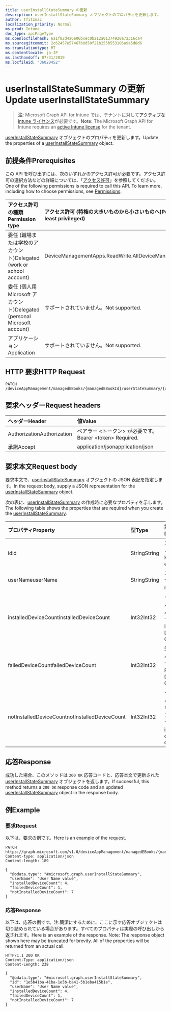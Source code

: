 ```yaml
---
title: userInstallStateSummary の更新
description: userInstallStateSummary オブジェクトのプロパティを更新します。
author: tfitzmac
localization_priority: Normal
ms.prod: Intune
doc_type: apiPageType
ms.openlocfilehash: 6a1f82d4a6e06bcec0b212a01374920a72316ca4
ms.sourcegitcommit: 2c62457e57467b8d50f21b255b553106a9a5d8d6
ms.translationtype: MT
ms.contentlocale: ja-JP
ms.lasthandoff: 07/31/2019
ms.locfileid: "36020452"
---
```

# <a name="update-userinstallstatesummary"></a><span data-ttu-id="bdb33-103">userInstallStateSummary の更新</span><span class="sxs-lookup"><span data-stu-id="bdb33-103">Update userInstallStateSummary</span></span>

> <span data-ttu-id="bdb33-104">**注:** Microsoft Graph API for Intune では、テナントに対して[アクティブな intune ライセンス](https://go.microsoft.com/fwlink/?linkid=839381)が必要です。</span><span class="sxs-lookup"><span data-stu-id="bdb33-104">**Note:** The Microsoft Graph API for Intune requires an [active Intune license](https://go.microsoft.com/fwlink/?linkid=839381) for the tenant.</span></span>

<span data-ttu-id="bdb33-105">[userInstallStateSummary](../resources/intune-books-userinstallstatesummary.md) オブジェクトのプロパティを更新します。</span><span class="sxs-lookup"><span data-stu-id="bdb33-105">Update the properties of a [userInstallStateSummary](../resources/intune-books-userinstallstatesummary.md) object.</span></span>

## <a name="prerequisites"></a><span data-ttu-id="bdb33-106">前提条件</span><span class="sxs-lookup"><span data-stu-id="bdb33-106">Prerequisites</span></span>
<span data-ttu-id="bdb33-p101">この API を呼び出すには、次のいずれかのアクセス許可が必要です。アクセス許可の選択方法などの詳細については、「[アクセス許可](/graph/permissions-reference)」を参照してください。</span><span class="sxs-lookup"><span data-stu-id="bdb33-p101">One of the following permissions is required to call this API. To learn more, including how to choose permissions, see [Permissions](/graph/permissions-reference).</span></span>

|<span data-ttu-id="bdb33-109">アクセス許可の種類</span><span class="sxs-lookup"><span data-stu-id="bdb33-109">Permission type</span></span>|<span data-ttu-id="bdb33-110">アクセス許可 (特権の大きいものから小さいものへ)</span><span class="sxs-lookup"><span data-stu-id="bdb33-110">Permissions (from most to least privileged)</span></span>|
|:---|:---|
|<span data-ttu-id="bdb33-111">委任 (職場または学校のアカウント)</span><span class="sxs-lookup"><span data-stu-id="bdb33-111">Delegated (work or school account)</span></span>|<span data-ttu-id="bdb33-112">DeviceManagementApps.ReadWrite.All</span><span class="sxs-lookup"><span data-stu-id="bdb33-112">DeviceManagementApps.ReadWrite.All</span></span>|
|<span data-ttu-id="bdb33-113">委任 (個人用 Microsoft アカウント)</span><span class="sxs-lookup"><span data-stu-id="bdb33-113">Delegated (personal Microsoft account)</span></span>|<span data-ttu-id="bdb33-114">サポートされていません。</span><span class="sxs-lookup"><span data-stu-id="bdb33-114">Not supported.</span></span>|
|<span data-ttu-id="bdb33-115">アプリケーション</span><span class="sxs-lookup"><span data-stu-id="bdb33-115">Application</span></span>|<span data-ttu-id="bdb33-116">サポートされていません。</span><span class="sxs-lookup"><span data-stu-id="bdb33-116">Not supported.</span></span>|

## <a name="http-request"></a><span data-ttu-id="bdb33-117">HTTP 要求</span><span class="sxs-lookup"><span data-stu-id="bdb33-117">HTTP Request</span></span>
<!-- {
  "blockType": "ignored"
}
-->
``` http
PATCH /deviceAppManagement/managedEBooks/{managedEBookId}/userStateSummary/{userInstallStateSummaryId}
```

## <a name="request-headers"></a><span data-ttu-id="bdb33-118">要求ヘッダー</span><span class="sxs-lookup"><span data-stu-id="bdb33-118">Request headers</span></span>
|<span data-ttu-id="bdb33-119">ヘッダー</span><span class="sxs-lookup"><span data-stu-id="bdb33-119">Header</span></span>|<span data-ttu-id="bdb33-120">値</span><span class="sxs-lookup"><span data-stu-id="bdb33-120">Value</span></span>|
|:---|:---|
|<span data-ttu-id="bdb33-121">Authorization</span><span class="sxs-lookup"><span data-stu-id="bdb33-121">Authorization</span></span>|<span data-ttu-id="bdb33-122">ベアラー &lt;トークン&gt; が必要です。</span><span class="sxs-lookup"><span data-stu-id="bdb33-122">Bearer &lt;token&gt; Required.</span></span>|
|<span data-ttu-id="bdb33-123">承諾</span><span class="sxs-lookup"><span data-stu-id="bdb33-123">Accept</span></span>|<span data-ttu-id="bdb33-124">application/json</span><span class="sxs-lookup"><span data-stu-id="bdb33-124">application/json</span></span>|

## <a name="request-body"></a><span data-ttu-id="bdb33-125">要求本文</span><span class="sxs-lookup"><span data-stu-id="bdb33-125">Request body</span></span>
<span data-ttu-id="bdb33-126">要求本文で、[userInstallStateSummary](../resources/intune-books-userinstallstatesummary.md) オブジェクトの JSON 表記を指定します。</span><span class="sxs-lookup"><span data-stu-id="bdb33-126">In the request body, supply a JSON representation for the [userInstallStateSummary](../resources/intune-books-userinstallstatesummary.md) object.</span></span>

<span data-ttu-id="bdb33-127">次の表に、[userInstallStateSummary](../resources/intune-books-userinstallstatesummary.md) の作成時に必要なプロパティを示します。</span><span class="sxs-lookup"><span data-stu-id="bdb33-127">The following table shows the properties that are required when you create the [userInstallStateSummary](../resources/intune-books-userinstallstatesummary.md).</span></span>

|<span data-ttu-id="bdb33-128">プロパティ</span><span class="sxs-lookup"><span data-stu-id="bdb33-128">Property</span></span>|<span data-ttu-id="bdb33-129">型</span><span class="sxs-lookup"><span data-stu-id="bdb33-129">Type</span></span>|<span data-ttu-id="bdb33-130">説明</span><span class="sxs-lookup"><span data-stu-id="bdb33-130">Description</span></span>|
|:---|:---|:---|
|<span data-ttu-id="bdb33-131">id</span><span class="sxs-lookup"><span data-stu-id="bdb33-131">id</span></span>|<span data-ttu-id="bdb33-132">String</span><span class="sxs-lookup"><span data-stu-id="bdb33-132">String</span></span>|<span data-ttu-id="bdb33-133">エンティティのキー。</span><span class="sxs-lookup"><span data-stu-id="bdb33-133">Key of the entity.</span></span>|
|<span data-ttu-id="bdb33-134">userName</span><span class="sxs-lookup"><span data-stu-id="bdb33-134">userName</span></span>|<span data-ttu-id="bdb33-135">String</span><span class="sxs-lookup"><span data-stu-id="bdb33-135">String</span></span>|<span data-ttu-id="bdb33-136">ユーザー名です。</span><span class="sxs-lookup"><span data-stu-id="bdb33-136">User name.</span></span>|
|<span data-ttu-id="bdb33-137">installedDeviceCount</span><span class="sxs-lookup"><span data-stu-id="bdb33-137">installedDeviceCount</span></span>|<span data-ttu-id="bdb33-138">Int32</span><span class="sxs-lookup"><span data-stu-id="bdb33-138">Int32</span></span>|<span data-ttu-id="bdb33-139">インストールされたデバイスの数です。</span><span class="sxs-lookup"><span data-stu-id="bdb33-139">Installed Device Count.</span></span>|
|<span data-ttu-id="bdb33-140">failedDeviceCount</span><span class="sxs-lookup"><span data-stu-id="bdb33-140">failedDeviceCount</span></span>|<span data-ttu-id="bdb33-141">Int32</span><span class="sxs-lookup"><span data-stu-id="bdb33-141">Int32</span></span>|<span data-ttu-id="bdb33-142">失敗したデバイスの数です。</span><span class="sxs-lookup"><span data-stu-id="bdb33-142">Failed Device Count.</span></span>|
|<span data-ttu-id="bdb33-143">notInstalledDeviceCount</span><span class="sxs-lookup"><span data-stu-id="bdb33-143">notInstalledDeviceCount</span></span>|<span data-ttu-id="bdb33-144">Int32</span><span class="sxs-lookup"><span data-stu-id="bdb33-144">Int32</span></span>|<span data-ttu-id="bdb33-145">インストールされていないデバイスの数です。</span><span class="sxs-lookup"><span data-stu-id="bdb33-145">Not installed device count.</span></span>|



## <a name="response"></a><span data-ttu-id="bdb33-146">応答</span><span class="sxs-lookup"><span data-stu-id="bdb33-146">Response</span></span>
<span data-ttu-id="bdb33-147">成功した場合、このメソッドは `200 OK` 応答コードと、応答本文で更新された [userInstallStateSummary](../resources/intune-books-userinstallstatesummary.md) オブジェクトを返します。</span><span class="sxs-lookup"><span data-stu-id="bdb33-147">If successful, this method returns a `200 OK` response code and an updated [userInstallStateSummary](../resources/intune-books-userinstallstatesummary.md) object in the response body.</span></span>

## <a name="example"></a><span data-ttu-id="bdb33-148">例</span><span class="sxs-lookup"><span data-stu-id="bdb33-148">Example</span></span>

### <a name="request"></a><span data-ttu-id="bdb33-149">要求</span><span class="sxs-lookup"><span data-stu-id="bdb33-149">Request</span></span>
<span data-ttu-id="bdb33-150">以下は、要求の例です。</span><span class="sxs-lookup"><span data-stu-id="bdb33-150">Here is an example of the request.</span></span>
``` http
PATCH https://graph.microsoft.com/v1.0/deviceAppManagement/managedEBooks/{managedEBookId}/userStateSummary/{userInstallStateSummaryId}
Content-type: application/json
Content-length: 189

{
  "@odata.type": "#microsoft.graph.userInstallStateSummary",
  "userName": "User Name value",
  "installedDeviceCount": 4,
  "failedDeviceCount": 1,
  "notInstalledDeviceCount": 7
}
```

### <a name="response"></a><span data-ttu-id="bdb33-151">応答</span><span class="sxs-lookup"><span data-stu-id="bdb33-151">Response</span></span>
<span data-ttu-id="bdb33-p102">以下は、応答の例です。注:簡潔にするために、ここに示す応答オブジェクトは切り詰められている場合があります。すべてのプロパティは実際の呼び出しから返されます。</span><span class="sxs-lookup"><span data-stu-id="bdb33-p102">Here is an example of the response. Note: The response object shown here may be truncated for brevity. All of the properties will be returned from an actual call.</span></span>
``` http
HTTP/1.1 200 OK
Content-Type: application/json
Content-Length: 238

{
  "@odata.type": "#microsoft.graph.userInstallStateSummary",
  "id": "1e5b41ba-41ba-1e5b-ba41-5b1eba415b1e",
  "userName": "User Name value",
  "installedDeviceCount": 4,
  "failedDeviceCount": 1,
  "notInstalledDeviceCount": 7
}
```



